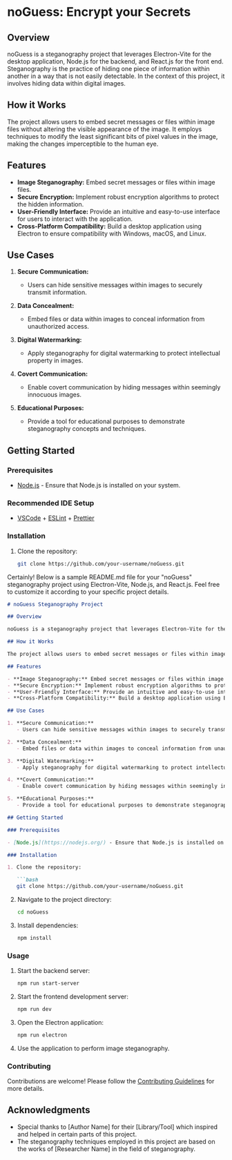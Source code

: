 # noGuess: Encrypt your Secrets

## Overview

noGuess is a steganography project that leverages Electron-Vite for the desktop application, Node.js for the backend, and React.js for the front end. Steganography is the practice of hiding one piece of information within another in a way that is not easily detectable. In the context of this project, it involves hiding data within digital images.

## How it Works

The project allows users to embed secret messages or files within image files without altering the visible appearance of the image. It employs techniques to modify the least significant bits of pixel values in the image, making the changes imperceptible to the human eye.

## Features

- **Image Steganography:** Embed secret messages or files within image files.
- **Secure Encryption:** Implement robust encryption algorithms to protect the hidden information.
- **User-Friendly Interface:** Provide an intuitive and easy-to-use interface for users to interact with the application.
- **Cross-Platform Compatibility:** Build a desktop application using Electron to ensure compatibility with Windows, macOS, and Linux.

## Use Cases

1. **Secure Communication:**
   - Users can hide sensitive messages within images to securely transmit information.

2. **Data Concealment:**
   - Embed files or data within images to conceal information from unauthorized access.

3. **Digital Watermarking:**
   - Apply steganography for digital watermarking to protect intellectual property in images.

4. **Covert Communication:**
   - Enable covert communication by hiding messages within seemingly innocuous images.

5. **Educational Purposes:**
   - Provide a tool for educational purposes to demonstrate steganography concepts and techniques.

## Getting Started

### Prerequisites

- [Node.js](https://nodejs.org/) - Ensure that Node.js is installed on your system.

### Recommended IDE Setup

- [VSCode](https://code.visualstudio.com/) + [ESLint](https://marketplace.visualstudio.com/items?itemName=dbaeumer.vscode-eslint) + [Prettier](https://marketplace.visualstudio.com/items?itemName=esbenp.prettier-vscode)

### Installation

1. Clone the repository:

   ```bash
   git clone https://github.com/your-username/noGuess.git
    ```

Certainly! Below is a sample README.md file for your "noGuess" steganography project using Electron-Vite, Node.js, and React.js. Feel free to customize it according to your specific project details.

```markdown
# noGuess Steganography Project

## Overview

noGuess is a steganography project that leverages Electron-Vite for the desktop application, Node.js for the backend, and React.js for the frontend. Steganography is the practice of hiding one piece of information within another in a way that is not easily detectable. In the context of this project, it involves hiding data within digital images.

## How it Works

The project allows users to embed secret messages or files within image files without altering the visible appearance of the image. It employs techniques to modify the least significant bits of pixel values in the image, making the changes imperceptible to the human eye.

## Features

- **Image Steganography:** Embed secret messages or files within image files.
- **Secure Encryption:** Implement robust encryption algorithms to protect the hidden information.
- **User-Friendly Interface:** Provide an intuitive and easy-to-use interface for users to interact with the application.
- **Cross-Platform Compatibility:** Build a desktop application using Electron to ensure compatibility with Windows, macOS, and Linux.

## Use Cases

1. **Secure Communication:**
   - Users can hide sensitive messages within images to securely transmit information.

2. **Data Concealment:**
   - Embed files or data within images to conceal information from unauthorized access.

3. **Digital Watermarking:**
   - Apply steganography for digital watermarking to protect intellectual property in images.

4. **Covert Communication:**
   - Enable covert communication by hiding messages within seemingly innocuous images.

5. **Educational Purposes:**
   - Provide a tool for educational purposes to demonstrate steganography concepts and techniques.

## Getting Started

### Prerequisites

- [Node.js](https://nodejs.org/) - Ensure that Node.js is installed on your system.

### Installation

1. Clone the repository:

   ```bash
   git clone https://github.com/your-username/noGuess.git
   ```

2. Navigate to the project directory:

   ```bash
   cd noGuess
   ```

3. Install dependencies:

   ```bash
   npm install
   ```

### Usage

1. Start the backend server:

   ```bash
   npm run start-server
   ```

2. Start the frontend development server:

   ```bash
   npm run dev
   ```

3. Open the Electron application:

   ```bash
   npm run electron
   ```

4. Use the application to perform image steganography.

### Contributing

Contributions are welcome! Please follow the [Contributing Guidelines](CONTRIBUTING.md) for more details.

## Acknowledgments

- Special thanks to [Author Name] for their [Library/Tool] which inspired and helped in certain parts of this project.
- The steganography techniques employed in this project are based on the works of [Researcher Name] in the field of steganography.
